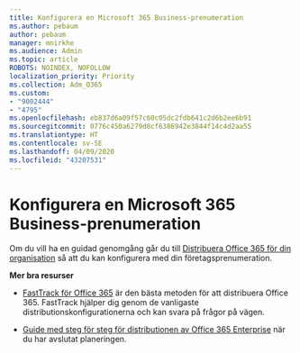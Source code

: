 ```yaml
---
title: Konfigurera en Microsoft 365 Business-prenumeration
ms.author: pebaum
author: pebaum
manager: mnirkhe
ms.audience: Admin
ms.topic: article
ROBOTS: NOINDEX, NOFOLLOW
localization_priority: Priority
ms.collection: Adm_O365
ms.custom:
- "9002444"
- "4795"
ms.openlocfilehash: eb837d6a09f57c60c05dc2fdb641c2d6b2ee6b91
ms.sourcegitcommit: 0776c450a6279d8cf6386942e3844f14c4d2aa55
ms.translationtype: HT
ms.contentlocale: sv-SE
ms.lasthandoff: 04/09/2020
ms.locfileid: "43207531"
---
```

# <a name="set-up-a-microsoft-365-business-subscription"></a>Konfigurera en Microsoft 365 Business-prenumeration

Om du vill ha en guidad genomgång går du till [Distribuera Office 365 för din organisation](https://docs.microsoft.com/office365/enterprise/setup-overview-for-enterprises) så att du kan konfigurera med din företagsprenumeration.

**Mer bra resurser**

- [FastTrack för Office 365](https://docs.microsoft.com/fasttrack/O365-fasttrack-benefit-for-office-365) är den bästa metoden för att distribuera Office 365. FastTrack hjälper dig genom de vanligaste distributionskonfigurationerna och kan svara på frågor på vägen. 

- [Guide med steg för steg för distributionen av Office 365 Enterprise](https://docs.microsoft.com/office365/enterprise/setup-overview-for-enterprises#do-it-yourself-guided-deployment-of-office-365-enterprise) när du har avslutat planeringen. 
